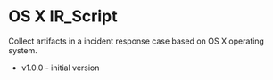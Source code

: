 # OS X IR_Script
Collect artifacts in a incident response case based on OS X operating system.
- v1.0.0 - initial version
